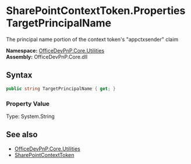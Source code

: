 # SharePointContextToken.Properties TargetPrincipalName
The principal name portion of the context token's "appctxsender" claim  

**Namespace:** [OfficeDevPnP.Core.Utilities](OfficeDevPnP.Core.Utilities.md)  
**Assembly:** OfficeDevPnP.Core.dll  
## Syntax
```C#
public string TargetPrincipalName { get; }
```

### Property Value
Type: System.String  

## See also
- [OfficeDevPnP.Core.Utilities](OfficeDevPnP.Core.Utilities.md)
- [SharePointContextToken](OfficeDevPnP.Core.Utilities.SharePointContextToken.md) 
